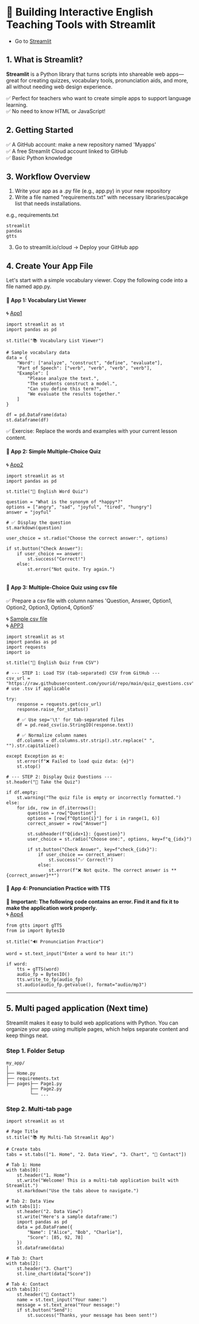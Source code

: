# 📙 Building Interactive English Teaching Tools with Streamlit

+ Go to [Streamlit](https://streamlit.io/cloud)

## 1. What is Streamlit?

**Streamlit** is a Python library that turns scripts into shareable web apps—great for creating quizzes, vocabulary tools, pronunciation aids, and more, all without needing web design experience.  

✅ Perfect for teachers who want to create simple apps to support language learning.  
✅ No need to know HTML or JavaScript!  

## 2. Getting Started

✅ A GitHub account: make a new repository named 'Myapps'    
✅ A free Streamlit Cloud account linked to GitHub  
✅ Basic Python knowledge

## 3. Workflow Overview

1. Write your app as a .py file (e.g., app.py) in your new repository
2. Write a file named "requirements.txt" with necessary libraries/pacakge list that needs installations.
   
e.g., requirements.txt
```
streamlit
pandas
gtts
```  
3. Go to streamlit.io/cloud → Deploy your GitHub app


## 4. Create Your App File

Let's start with a simple vocabulary viewer. Copy the following code into a file named app.py.

#### 📘 App 1: Vocabulary List Viewer  

🌀 [App1](https://mk316-app1.streamlit.app/)

```
import streamlit as st
import pandas as pd

st.title("📚 Vocabulary List Viewer")

# Sample vocabulary data
data = {
    "Word": ["analyze", "construct", "define", "evaluate"],
    "Part of Speech": ["verb", "verb", "verb", "verb"],
    "Example": [
        "Please analyze the text.",
        "The students construct a model.",
        "Can you define this term?",
        "We evaluate the results together."
    ]
}

df = pd.DataFrame(data)
st.dataframe(df)

```
✅ Exercise: Replace the words and examples with your current lesson content.

#### 📘 App 2: Simple Multiple-Choice Quiz
🌀 [App2](https://mk316-app2.streamlit.app/)

```
import streamlit as st
import pandas as pd

st.title("📝 English Word Quiz")

question = "What is the synonym of *happy*?"
options = ["angry", "sad", "joyful", "tired", "hungry"]
answer = "joyful"

# ✅ Display the question
st.markdown(question)

user_choice = st.radio("Choose the correct answer:", options)

if st.button("Check Answer"):
    if user_choice == answer:
        st.success("Correct!")
    else:
        st.error("Not quite. Try again.")


```

#### 📘 App 3: Multiple-Choice Quiz using csv file

✅ Prepare a csv file with column names 'Question, Answer, Option1, Option2, Option3, Option4, Option5'  

🌀 [Sample csv file](https://raw.githubusercontent.com/MK316/App1/refs/heads/main/quiz_questions.csv)  
🌀 [APP3](https://mk316-app3.streamlit.app/)

```
import streamlit as st
import pandas as pd
import requests
import io

st.title("📘 English Quiz from CSV")

# --- STEP 1: Load TSV (tab-separated) CSV from GitHub ---
csv_url = "https://raw.githubusercontent.com/yourid/repo/main/quiz_questions.csv"  # use .tsv if applicable

try:
    response = requests.get(csv_url)
    response.raise_for_status()
    
    # ✅ Use sep='\t' for tab-separated files
    df = pd.read_csv(io.StringIO(response.text))

    # ✅ Normalize column names
    df.columns = df.columns.str.strip().str.replace(" ", "").str.capitalize()

except Exception as e:
    st.error(f"❌ Failed to load quiz data: {e}")
    st.stop()

# --- STEP 2: Display Quiz Questions ---
st.header("🧠 Take the Quiz")

if df.empty:
    st.warning("The quiz file is empty or incorrectly formatted.")
else:
    for idx, row in df.iterrows():
        question = row["Question"]
        options = [row[f"Option{i}"] for i in range(1, 6)]
        correct_answer = row["Answer"]

        st.subheader(f"Q{idx+1}: {question}")
        user_choice = st.radio("Choose one:", options, key=f"q_{idx}")

        if st.button("Check Answer", key=f"check_{idx}"):
            if user_choice == correct_answer:
                st.success("✅ Correct!")
            else:
                st.error(f"❌ Not quite. The correct answer is **{correct_answer}**")

```


#### 📘 App 4: Pronunciation Practice with TTS

📌 **Important: The following code contains an error. Find it and fix it to make the application work properly.**  
🌀 [App4](https://mk316-app4.streamlit.app/)

```
from gtts import gTTS
from io import BytesIO

st.title("🔊 Pronunciation Practice")

word = st.text_input("Enter a word to hear it:")

if word:
    tts = gTTS(word)
    audio_fp = BytesIO()
    tts.write_to_fp(audio_fp)
    st.audio(audio_fp.getvalue(), format="audio/mp3")

```
---

## 5. Multi paged application (Next time)

Streamlit makes it easy to build web applications with Python. You can organize your app using multiple pages, which helps separate content and keep things neat.

### Step 1. Folder Setup

```
my_app/
│
├── Home.py
├── requirements.txt
├── pages├── Page1.py
         ├── Page2.py
         └── ...

```

### Step 2. Multi-tab page

```
import streamlit as st

# Page Title
st.title("📚 My Multi-Tab Streamlit App")

# Create tabs
tabs = st.tabs(["1. Home", "2. Data View", "3. Chart", "📩 Contact"])

# Tab 1: Home
with tabs[0]:
    st.header("1. Home")
    st.write("Welcome! This is a multi-tab application built with Streamlit.")
    st.markdown("Use the tabs above to navigate.")

# Tab 2: Data View
with tabs[1]:
    st.header("2. Data View")
    st.write("Here's a sample dataframe:")
    import pandas as pd
    data = pd.DataFrame({
        "Name": ["Alice", "Bob", "Charlie"],
        "Score": [85, 92, 78]
    })
    st.dataframe(data)

# Tab 3: Chart
with tabs[2]:
    st.header("3. Chart")
    st.line_chart(data["Score"])

# Tab 4: Contact
with tabs[3]:
    st.header("📩 Contact")
    name = st.text_input("Your name:")
    message = st.text_area("Your message:")
    if st.button("Send"):
        st.success("Thanks, your message has been sent!")
```

